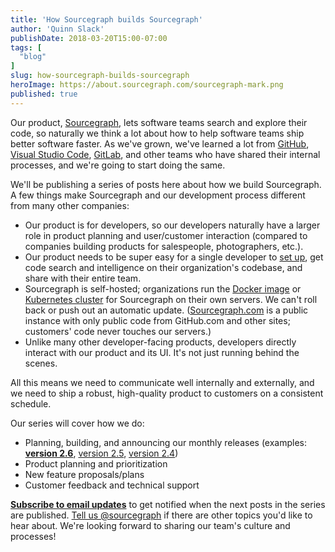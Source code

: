 ```yaml
---
title: 'How Sourcegraph builds Sourcegraph'
author: 'Quinn Slack'
publishDate: 2018-03-20T15:00-07:00
tags: [
  "blog"
]
slug: how-sourcegraph-builds-sourcegraph
heroImage: https://about.sourcegraph.com/sourcegraph-mark.png
published: true
---
```


Our product, [Sourcegraph,](/) lets software teams search and explore their code, so naturally we think a lot about how to help software teams ship better software faster. As we've grown, we've learned a lot from [GitHub](https://zachholman.com/talk/how-github-uses-github-to-build-github/), [Visual Studio Code](https://github.com/Microsoft/vscode/wiki/Development-Process), [GitLab](https://about.gitlab.com/handbook/), and other teams who have shared their internal processes, and we're going to start doing the same.

We'll be publishing a series of posts here about how we build Sourcegraph. A few things make Sourcegraph and our development process different from many other companies:
- Our product is for developers, so our developers naturally have a larger role in product  planning and user/customer interaction (compared to companies building products for salespeople, photographers, etc.).
- Our product needs to be super easy for a single developer to [set up](https://docs.sourcegraph.com/#quickstart), get code search and intelligence on their organization's codebase, and share with their entire team.
- Sourcegraph is self-hosted; organizations run the [Docker image](https://docs.sourcegraph.com/admin/install) or [Kubernetes cluster](https://docs.sourcegraph.com/admin/install/cluster) for Sourcegraph on their own servers. We can't roll back or push out an automatic update. ([Sourcegraph.com](https://sourcegraph.com) is a public instance with only public code from GitHub.com and other sites; customers' code never touches our servers.)
- Unlike many other developer-facing products, developers directly interact with our product and its UI. It's not just running behind the scenes.

All this means we need to communicate well internally and externally, and we need to ship a robust, high-quality product to customers on a consistent schedule.

Our series will cover how we do:
- Planning, building, and announcing our monthly releases (examples: **[version 2.6](/blog/introducing-sourcegraph-server-2-6/)**, [version 2.5](/blog/introducing-sourcegraph-server-2-5/), [version 2.4](/blog/introducing-sourcegraph-server-2-4/))
- Product planning and prioritization
- New feature proposals/plans
- Customer feedback and technical support

**[Subscribe to email updates](http://eepurl.com/doKVs9)** to get notified when the next posts in the series are published. [Tell us @sourcegraph](https://twitter.com/sourcegraph) if there are other topics you'd like to hear about. We're looking forward to sharing our team's culture and processes!
